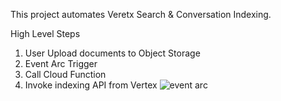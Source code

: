 This project automates Veretx Search & Conversation Indexing.

High Level Steps

1. User Upload documents to Object Storage
2. Event Arc Trigger
3. Call Cloud Function
4. Invoke indexing API from Vertex
![event arc](https://github.com/stilwalli/google/assets/28062226/865b2f68-91bd-4d66-9bce-d93091d76cc6)

